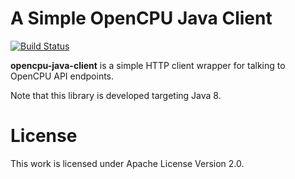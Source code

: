 # A Simple OpenCPU Java Client

[![Build Status](https://travis-ci.org/vst/opencpu-java-client.svg?branch=develop)](https://travis-ci.org/vst/opencpu-java-client)

**opencpu-java-client** is a simple HTTP client wrapper for talking to OpenCPU API endpoints.

Note that this library is developed targeting Java 8.

# License

This work is licensed under Apache License Version 2.0.
